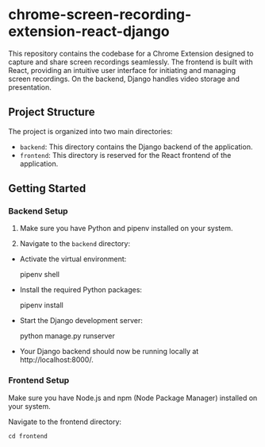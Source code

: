 # chrome-screen-recording-extension-react-django

This repository contains the codebase for a Chrome Extension designed to capture and share screen recordings seamlessly. The frontend is built with React, providing an intuitive user interface for initiating and managing screen recordings. On the backend, Django handles video storage and presentation.


## Project Structure

The project is organized into two main directories:

- `backend`: This directory contains the Django backend of the application.
- `frontend`: This directory is reserved for the React frontend of the application.

## Getting Started

### Backend Setup

1. Make sure you have Python and pipenv installed on your system.

2. Navigate to the `backend` directory:

- Activate the virtual environment:

	pipenv shell

- Install the required Python packages:

	pipenv install

- Start the Django development server:

	python manage.py runserver

- Your Django backend should now be running locally at http://localhost:8000/.

### Frontend Setup

Make sure you have Node.js and npm (Node Package Manager) installed on your system.

Navigate to the frontend directory:

	cd frontend

